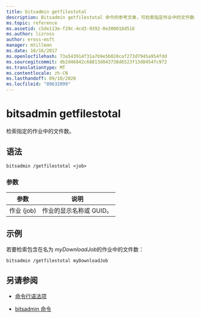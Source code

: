 ```yaml
---
title: bitsadmin getfilestotal
description: Bitsadmin getfilestotal 命令的参考文章，可检索指定作业中的文件数。
ms.topic: reference
ms.assetid: c5de113e-f29c-4cd3-9392-0e300018d516
ms.author: lizross
author: eross-msft
manager: mtillman
ms.date: 10/16/2017
ms.openlocfilehash: 73a543914f31a7b9e5b028caf273d7945a954fdd
ms.sourcegitcommit: db2d46842c68813d043738d6523f13d8454fc972
ms.translationtype: MT
ms.contentlocale: zh-CN
ms.lasthandoff: 09/10/2020
ms.locfileid: "89632099"
---
```

# <a name="bitsadmin-getfilestotal"></a>bitsadmin getfilestotal

检索指定的作业中的文件数。

## <a name="syntax"></a>语法

```
bitsadmin /getfilestotal <job>
```

### <a name="parameters"></a>参数

| 参数 | 说明 |
| -------------- | -------------- |
| 作业 (job) | 作业的显示名称或 GUID。 |

## <a name="examples"></a>示例

若要检索包含在名为 *myDownloadJob*的作业中的文件数：

```
bitsadmin /getfilestotal myDownloadJob
```

## <a name="see-also"></a>另请参阅

- [命令行语法项](command-line-syntax-key.md)

- [bitsadmin 命令](bitsadmin.md)

